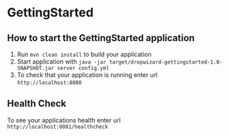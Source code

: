 # GettingStarted

How to start the GettingStarted application
---

1. Run `mvn clean install` to build your application
1. Start application with `java -jar target/dropwizard-gettingstarted-1.0-SNAPSHOT.jar server config.yml`
1. To check that your application is running enter url `http://localhost:8080`

Health Check
---

To see your applications health enter url `http://localhost:8081/healthcheck`
